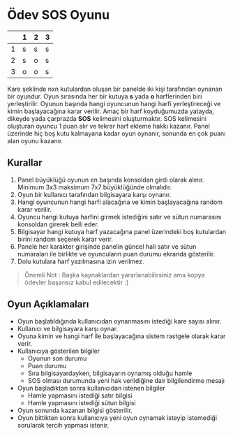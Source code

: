 # Ödev SOS Oyunu

|   | 1 | 2 | 3 |
|---|---|---|---|
| 1 | s | s | s |
| 2 | s | o | s |
| 3 | o | o | s |

Kare şeklinde nxn kutulardan oluşan bir panelde iki kişi tarafından oynanan bir oyundur. Oyun sırasında
her bir kutuya **s** yada **o** harflerinden biri yerleştirilir. Oyunun başında hangi oyuncunun hangi harfi
yerleştireceği ve kimin başlayacağına karar verilir. Amaç bir harf koyduğumuzda yatayda, dikeyde yada çarprazda **SOS**
kelimesini oluşturmaktır. SOS kelimesini oluşturan oyuncu 1 puan alır ve tekrar harf ekleme hakkı kazanır.
Panel üzerinde hiç boş kutu kalmayana kadar oyun oynanır, sonunda en çok puanı alan oyunu kazanır.

## Kurallar
1. Panel büyüklüğü oyunun en başında konsoldan girdi olarak alınır. Minimum 3x3 maksimum 7x7 büyüklüğünde olmalıdır.
2. Oyun bir kullanıcı tarafından bilgisayara karşı oynanır.
3. Hangi oyuncunun hangi harfi alacağına ve kimin başlayacağına random karar verilir.
4. Oyuncu hangi kutuya harfini girmek istediğini satır ve sütun numarasını konsoldan girerek belli eder.
5. Bilgisayar hangi kutuya harf yazacağına panel üzerindeki boş kutulardan birini random seçerek karar verir.
6. Panele her karakter girişinde panelin güncel hali satır ve sütun numaraları ile birlikte ve oyuncuların puan durumu
   ekranda gösterilir.
7. Dolu kutulara harf yazılmasına izin verilmez.
   
> Önemli Not : Başka kaynaklardan yararlanabilirsiniz ama kopya ödevler başarısız kabul edilecektir :)  

## Oyun Açıklamaları 

- Oyun başlatıldığında kullanıcıdan oynanmasını istediği kare sayısı alınır.
- Kullanıcı ve bilgisayara karşı oynar.
- Oyuna kimin ve hangi harf ile başlayacağına sistem rastgele olarak karar verir.
- Kullanıcıya gösterilen bilgiler
   - Oyunun son durumu 
   - Puan durumu
   - Sıra bilgisayardayken, bilgisayarın oynamış olduğu hamle
   - SOS olması durumunda yeni hak verildiğine dair bilgilendirme mesajı
- Oyun başladıktan sonra kullanıcıdan istenen bilgiler 
   -  Hamle yapmasını istediği satır bilgisi
   -  Hamle yapmasını istediği sütun bilgisi
- Oyun sonunda kazanan bilgisi gösterilir.
- Oyun bittikten sonra kullanıcıya yeni oyun oynamak isteyip istemediği sorularak tercih yapması istenir.
